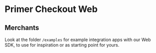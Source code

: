 # Primer Checkout Web

## Merchants

Look at the folder `/examples` for example integration apps with our Web SDK, to use for inspiration or as starting point for yours.
